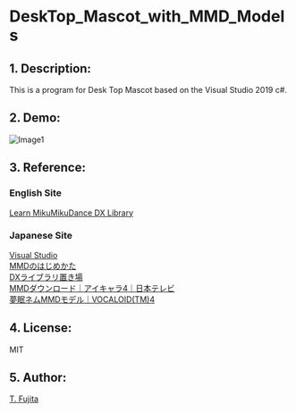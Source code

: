 # DeskTop_Mascot_with_MMD_Models
## 1. Description:
This is a program for Desk Top Mascot based on the Visual Studio 2019 c#. 

## 2. Demo:

![Image1]()

## 3. Reference:
### English Site
[Learn MikuMikuDance ](https://learnmmd.com) 
[DX Library](http://nagarei.github.io/DxLibEx/index.html)  
 

### Japanese Site
[Visual Studio](https://visualstudio.microsoft.com/ja/)  
[MMDのはじめかた](https://w.atwiki.jp/vpvpwiki/pages/187.html)  
[DXライブラリ置き場](https://dxlib.xsrv.jp/)  
[MMDダウンロード｜アイキャラ4｜日本テレビ](https://www.ntv.co.jp/ichara/mmd.html)  
[夢眠ネムMMDモデル｜VOCALOID(TM)4](https://nemurion.com/download/)  

## 4. License:
MIT

## 5. Author:
[T. Fujita](https://github.com/To-Fujita)
